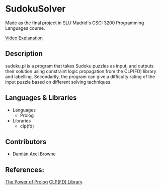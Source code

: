 # SudokuSolver

Made as the final project in SLU Madrid's CSCI 3200 Programming Languages course.

[Video Explanation](https://youtu.be/lGfdaoLvjVU?t=1832)

## Description
sudoku.pl is a program that takes Sudoku puzzles as input, and outputs their solution
using constraint logic propagation from the CLP(FD) library and labelling.
Secondarily, the program can give a difficulty rating of the input puzzle based on
different solving techniques.

## Languages & Libraries
* Languages
  * Prolog
* Libraries
  * clp(fd)

## Contributors
* [Damián Axel Browne](https://github.com/damianbrowne)

## References:
[The Power of Prolog](metalevel.at)
[CLP(FD) Library](https://www.swi-prolog.org/man/clpfd.html)

